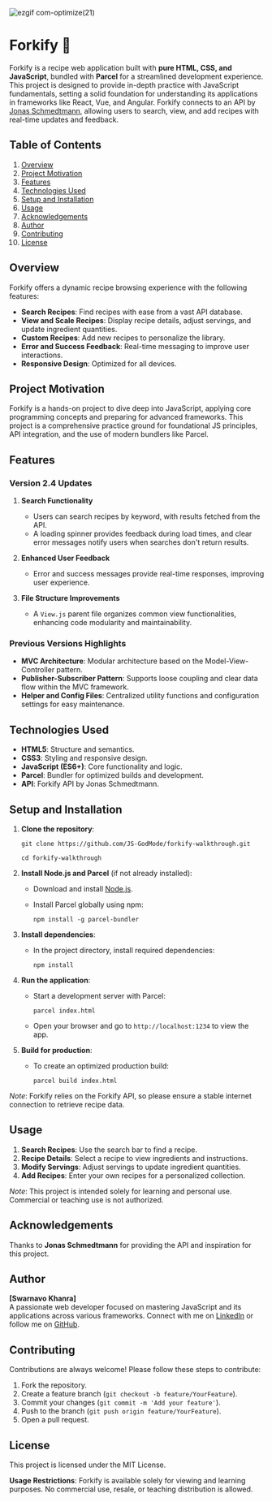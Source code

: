 ![ezgif com-optimize(21)](https://github.com/user-attachments/assets/d9f21d8c-a122-4787-9ba4-15f7e12e5f93)

# Forkify 🍲

Forkify is a recipe web application built with **pure HTML, CSS, and JavaScript**, bundled with **Parcel** for a streamlined development experience. This project is designed to provide in-depth practice with JavaScript fundamentals, setting a solid foundation for understanding its applications in frameworks like React, Vue, and Angular. Forkify connects to an API by [Jonas Schmedtmann](https://x.com/jonasschmedtman), allowing users to search, view, and add recipes with real-time updates and feedback.

## Table of Contents

1.  [Overview](#overview)
2.  [Project Motivation](#project-motivation)
3.  [Features](#features)
4.  [Technologies Used](#technologies-used)
5.  [Setup and Installation](#setup-and-installation)
6.  [Usage](#usage)
7.  [Acknowledgements](#acknowledgements)
8.  [Author](#author)
9.  [Contributing](#contributing)
10. [License](#license)

## Overview

Forkify offers a dynamic recipe browsing experience with the following features:

- **Search Recipes**: Find recipes with ease from a vast API database.
- **View and Scale Recipes**: Display recipe details, adjust servings, and update ingredient quantities.
- **Custom Recipes**: Add new recipes to personalize the library.
- **Error and Success Feedback**: Real-time messaging to improve user interactions.
- **Responsive Design**: Optimized for all devices.

## Project Motivation

Forkify is a hands-on project to dive deep into JavaScript, applying core programming concepts and preparing for advanced frameworks. This project is a comprehensive practice ground for foundational JS principles, API integration, and the use of modern bundlers like Parcel.

## Features

### Version 2.4 Updates

1.  **Search Functionality**

    - Users can search recipes by keyword, with results fetched from the API.
    - A loading spinner provides feedback during load times, and clear error messages notify users when searches don't return results.

2.  **Enhanced User Feedback**

    - Error and success messages provide real-time responses, improving user experience.

3.  **File Structure Improvements**

    - A `View.js` parent file organizes common view functionalities, enhancing code modularity and maintainability.

### Previous Versions Highlights

- **MVC Architecture**: Modular architecture based on the Model-View-Controller pattern.
- **Publisher-Subscriber Pattern**: Supports loose coupling and clear data flow within the MVC framework.
- **Helper and Config Files**: Centralized utility functions and configuration settings for easy maintenance.

## Technologies Used

- **HTML5**: Structure and semantics.
- **CSS3**: Styling and responsive design.
- **JavaScript (ES6+)**: Core functionality and logic.
- **Parcel**: Bundler for optimized builds and development.
- **API**: Forkify API by Jonas Schmedtmann.

## Setup and Installation

1.  **Clone the repository**:

    ```
    git clone https://github.com/JS-GodMode/forkify-walkthrough.git

    cd forkify-walkthrough
    ```

2.  **Install Node.js and Parcel** (if not already installed):

    - Download and install [Node.js](https://nodejs.org/).
    - Install Parcel globally using npm:

      `npm install -g parcel-bundler`

3.  **Install dependencies**:

    - In the project directory, install required dependencies:

      `npm install`

4.  **Run the application**:

    - Start a development server with Parcel:

      `parcel index.html`

    - Open your browser and go to `http://localhost:1234` to view the app.

5.  **Build for production**:

    - To create an optimized production build:

      `parcel build index.html`

_Note_: Forkify relies on the Forkify API, so please ensure a stable internet connection to retrieve recipe data.

## Usage

1.  **Search Recipes**: Use the search bar to find a recipe.
2.  **Recipe Details**: Select a recipe to view ingredients and instructions.
3.  **Modify Servings**: Adjust servings to update ingredient quantities.
4.  **Add Recipes**: Enter your own recipes for a personalized collection.

_Note_: This project is intended solely for learning and personal use. Commercial or teaching use is not authorized.

## Acknowledgements

Thanks to **Jonas Schmedtmann** for providing the API and inspiration for this project.

## Author

**[Swarnavo Khanra]**\
A passionate web developer focused on mastering JavaScript and its applications across various frameworks. Connect with me on [LinkedIn](https://in.linkedin.com/in/swarnavo-khanra) or follow me on [GitHub](https://github.com/Anonav0).

## Contributing

Contributions are always welcome! Please follow these steps to contribute:

1.  Fork the repository.
2.  Create a feature branch (`git checkout -b feature/YourFeature`).
3.  Commit your changes (`git commit -m 'Add your feature'`).
4.  Push to the branch (`git push origin feature/YourFeature`).
5.  Open a pull request.

## License

This project is licensed under the MIT License.

**Usage Restrictions**: Forkify is available solely for viewing and learning purposes. No commercial use, resale, or teaching distribution is allowed.
